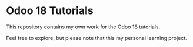 # Odoo 18 Tutorials
This repository contains my own work for the Odoo 18 tutorials.

Feel free to explore, but please note that this my personal learning project. 
